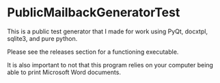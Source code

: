 # PublicMailbackGeneratorTest
This is a public test generator that I made for work using PyQt, docxtpl, sqlite3, and pure python.

Please see the releases section for a functioning executable.

It is also important to not that this program relies on your computer being able to print Microsoft Word documents.
